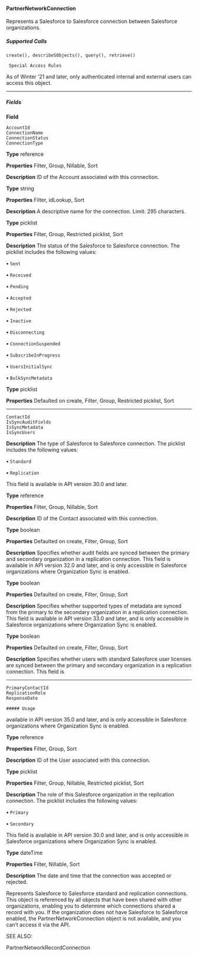 #### PartnerNetworkConnection

Represents a Salesforce to Salesforce connection between Salesforce organizations.

##### Supported Calls
```
create(), describeSObjects(), query(), retrieve()

 Special Access Rules

```
As of Winter ’21 and later, only authenticated internal and external users can access this object.


-----

##### Fields

**Field**
```
AccountId
ConnectionName
ConnectionStatus
ConnectionType

```

**Type**
reference

**Properties**
Filter, Group, Nillable, Sort

**Description**
ID of the Account associated with this connection.

**Type**
string

**Properties**
Filter, idLookup, Sort

**Description**
A descriptive name for the connection. Limit: 295 characters.

**Type**
picklist

**Properties**
Filter, Group, Restricted picklist, Sort

**Description**
The status of the Salesforce to Salesforce connection. The picklist includes the following
values:

**•** `Sent`

**•** `Received`

**•** `Pending`

**•** `Accepted`

**•** `Rejected`

**•** `Inactive`

**•** `Disconnecting`

**•** `ConnectionSuspended`

**•** `SubscribeInProgress`

**•** `UsersInitialSync`

**•** `BulkSyncMetadata`

**Type**
picklist

**Properties**
Defaulted on create, Filter, Group, Restricted picklist, Sort


-----

```
ContactId
IsSyncAuditFields
IsSyncMetadata
IsSyncUsers

```

**Description**
The type of Salesforce to Salesforce connection. The picklist includes the following
values:

**•** `Standard`

**•** `Replication`

This field is available in API version 30.0 and later.

**Type**
reference

**Properties**
Filter, Group, Nillable, Sort

**Description**
ID of the Contact associated with this connection.

**Type**
boolean

**Properties**
Defaulted on create, Filter, Group, Sort

**Description**
Specifies whether audit fields are synced between the primary and secondary
organization in a replication connection. This field is available in API version 32.0 and
later, and is only accessible in Salesforce organizations where Organization Sync is
enabled.

**Type**
boolean

**Properties**
Defaulted on create, Filter, Group, Sort

**Description**
Specifies whether supported types of metadata are synced from the primary to the
secondary organization in a replication connection. This field is available in API version
33.0 and later, and is only accessible in Salesforce organizations where Organization
Sync is enabled.

**Type**
boolean

**Properties**
Defaulted on create, Filter, Group, Sort

**Description**
Specifies whether users with standard Salesforce user licenses are synced between
the primary and secondary organization in a replication connection. This field is


-----

```
PrimaryContactId
ReplicationRole
ResponseDate

##### Usage

```

available in API version 35.0 and later, and is only accessible in Salesforce organizations
where Organization Sync is enabled.

**Type**
reference

**Properties**
Filter, Group, Sort

**Description**
ID of the User associated with this connection.

**Type**
picklist

**Properties**
Filter, Group, Nillable, Restricted picklist, Sort

**Description**
The role of this Salesforce organization in the replication connection. The picklist
includes the following values:

**•** `Primary`

**•** `Secondary`

This field is available in API version 30.0 and later, and is only accessible in Salesforce
organizations where Organization Sync is enabled.

**Type**
dateTime

**Properties**
Filter, Nillable, Sort

**Description**
The date and time that the connection was accepted or rejected.


Represents Salesforce to Salesforce standard and replication connections. This object is referenced by all objects that have been shared
with other organizations, enabling you to determine which connections shared a record with you. If the organization does not have
Salesforce to Salesforce enabled, the PartnerNetworkConnection object is not available, and you can’t access it via the API.

SEE ALSO:

PartnerNetworkRecordConnection
